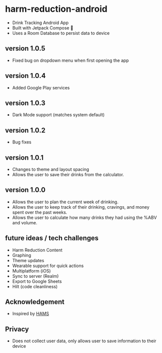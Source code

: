 # harm-reduction-android
* Drink Tracking Android App
* Built with Jetpack Compose 🚀
* Uses a Room Database to persist data to device
## version 1.0.5
* Fixed bug on dropdown menu when first opening the app
## version 1.0.4
* Added Google Play services
## version 1.0.3
* Dark Mode support (matches system default)
## version 1.0.2
* Bug fixes
## version 1.0.1
* Changes to theme and layout spacing
* Allows the user to save their drinks from the calculator.
## version 1.0.0
* Allows the user to plan the current week of drinking.
* Allows the user to keep track of their drinking, cravings, and money spent over the past weeks.
* Allows the user to calculate how many drinks they had using the %ABV and volume.

## future ideas / tech challenges
* Harm Reduction Content
* Graphing
* Theme updates
* Wearable support for quick actions
* Multiplatform (iOS)
* Sync to server (Realm)
* Export to Google Sheets
* Hilt (code cleanliness)
## Acknowledgement
* Inspired by [HAMS](http://hams.cc/)
## Privacy
* Does not collect user data, only allows user to save information to their device
